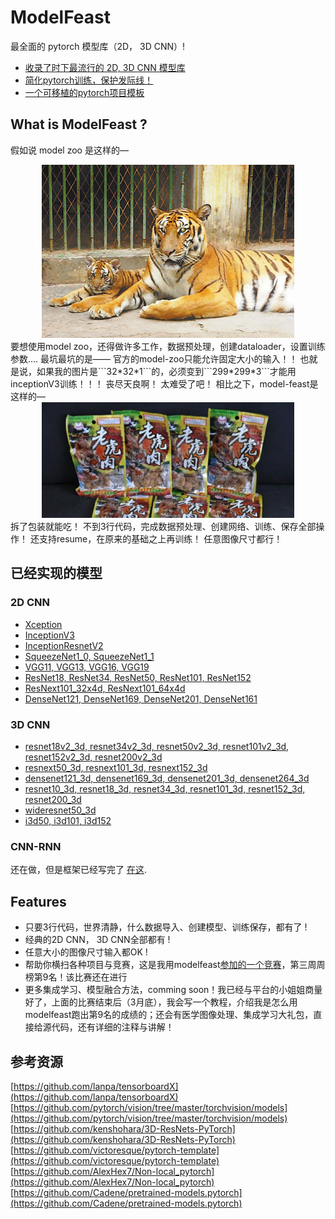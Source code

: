 # ModelFeast
最全面的 pytorch 模型库（2D， 3D CNN）!
- [收录了时下最流行的 2D, 3D CNN 模型库](https://github.com/daili0015/ModelFeast/blob/master/tutorials/ModelZoo.md)
- [简化pytorch训练，保护发际线！](https://github.com/daili0015/ModelFeast/blob/master/tutorials/Scaffold.md)
- [一个可移植的pytorch项目模板](https://github.com/daili0015/ModelFeast/blob/master/tutorials/template.md)

## What is ModelFeast ?
假如说 model zoo 是这样的—
<center>
<img src="./tutorials/tiger.jpg" width="80%" height="55%" />
</center>
要想使用model zoo，还得做许多工作，数据预处理，创建dataloader，设置训练参数....
最坑最坑的是——
官方的model-zoo只能允许固定大小的输入！！
也就是说，如果我的图片是```32*32*1```的，必须变到```299*299*3```才能用inceptionV3训练！！！
丧尽天良啊！
太难受了吧！
相比之下，model-feast是这样的—
<center>
<img src="./tutorials/tiger2.jpg" width="80%" height="40%" />
</center>
拆了包装就能吃！
不到3行代码，完成数据预处理、创建网络、训练、保存全部操作！
还支持resume，在原来的基础之上再训练！
任意图像尺寸都行！


## 已经实现的模型
### 2D CNN
- [Xception](https://github.com/daili0015/ModelFeast/blob/master/models/classifiers/xception.py)
- [InceptionV3](https://github.com/daili0015/ModelFeast/blob/master/models/classifiers/inception.py)
- [InceptionResnetV2](https://github.com/daili0015/ModelFeast/blob/master/models/classifiers/inceptionresnetv2.py)
- [SqueezeNet1_0, SqueezeNet1_1](https://github.com/daili0015/ModelFeast/blob/master/models/classifiers/squeezenet.py)
- [VGG11,  VGG13, VGG16, VGG19](https://github.com/daili0015/ModelFeast/blob/master/models/classifiers/vgg.py)
- [ResNet18, ResNet34, ResNet50, ResNet101, ResNet152](https://github.com/daili0015/ModelFeast/blob/master/models/classifiers/resnet.py)
- [ResNext101_32x4d, ResNext101_64x4d](https://github.com/daili0015/ModelFeast/blob/master/models/classifiers/resnext.py)
- [DenseNet121, DenseNet169, DenseNet201, DenseNet161](https://github.com/daili0015/ModelFeast/blob/master/models/classifiers/densenet.py)

### 3D CNN
- [resnet18v2_3d, resnet34v2_3d, resnet50v2_3d, resnet101v2_3d, resnet152v2_3d, resnet200v2_3d](https://github.com/daili0015/ModelFeast/blob/master/models/StereoCNN/resnetv2.py)
- [resnext50_3d, resnext101_3d, resnext152_3d](https://github.com/daili0015/ModelFeast/blob/master/models/StereoCNN/resnext.py)
- [densenet121_3d, densenet169_3d, densenet201_3d, densenet264_3d](https://github.com/daili0015/ModelFeast/blob/master/models/StereoCNN/densenet.py)
- [resnet10_3d, resnet18_3d, resnet34_3d, resnet101_3d, resnet152_3d, resnet200_3d](https://github.com/daili0015/ModelFeast/blob/master/models/StereoCNN/resnet.py)
- [wideresnet50_3d](https://github.com/daili0015/ModelFeast/blob/master/models/StereoCNN/wideresnet.py)
- [i3d50, i3d101, i3d152](https://github.com/daili0015/ModelFeast/blob/master/models/StereoCNN/i3d.py)

### CNN-RNN
还在做，但是框架已经写完了 [在这](https://github.com/daili0015/ModelFeast/blob/master/models/CRNN/CRNN_module.py).

## Features
- 只要3行代码，世界清静，什么数据导入、创建模型、训练保存，都有了 !
- 经典的2D CNN， 3D CNN全部都有 !
- 任意大小的图像尺寸输入都OK !
- 帮助你横扫各种项目与竞赛，这是我用modelfeast[参加的一个竞赛](https://github.com/daili0015/ModelFeast/blob/master/tutorials/ModelZoo.md#2-3d-convolutional-neural-network)，第三周周榜第9名！该比赛还在进行 
- 更多集成学习、模型融合方法，comming soon！我已经与平台的小姐姐商量好了，上面的比赛结束后（3月底），我会写一个教程，介绍我是怎么用modelfeast跑出第9名的成绩的；还会有医学图像处理、集成学习大礼包，直接给源代码，还有详细的注释与讲解！


## 参考资源
[https://github.com/lanpa/tensorboardX](https://github.com/lanpa/tensorboardX)
[https://github.com/pytorch/vision/tree/master/torchvision/models](https://github.com/pytorch/vision/tree/master/torchvision/models)
[https://github.com/kenshohara/3D-ResNets-PyTorch](https://github.com/kenshohara/3D-ResNets-PyTorch)
[https://github.com/victoresque/pytorch-template](https://github.com/victoresque/pytorch-template)
[https://github.com/AlexHex7/Non-local_pytorch](https://github.com/AlexHex7/Non-local_pytorch)
[https://github.com/Cadene/pretrained-models.pytorch](https://github.com/Cadene/pretrained-models.pytorch)